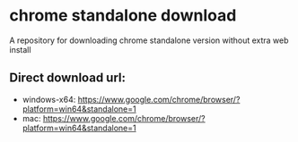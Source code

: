 # chrome standalone download 
A repository for downloading chrome standalone version without extra web install
## Direct download url:
- windows-x64: https://www.google.com/chrome/browser/?platform=win64&standalone=1
- mac: https://www.google.com/chrome/browser/?platform=win64&standalone=1
